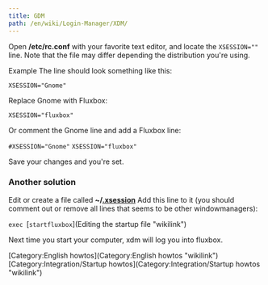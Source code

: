 ```yaml
---
title: GDM
path: /en/wiki/Login-Manager/XDM/
---
```

Open **/etc/rc.conf** with your favorite text editor, and locate the `XSESSION=""` line. Note that the file may differ depending the distribution you're using.

Example The line should look something like this:

`XSESSION="Gnome"`

Replace Gnome with Fluxbox:

`XSESSION="fluxbox"`

Or comment the Gnome line and add a Fluxbox line:

`#XSESSION="Gnome"`
`XSESSION="fluxbox"`

Save your changes and you're set.

### Another solution

Edit or create a file called **\~/[.xsession](.xsession "wikilink")** Add this line to it (you should comment out or remove all lines that seems to be other windowmanagers):

`exec `[`startfluxbox`](Editing the startup file "wikilink")

Next time you start your computer, xdm will log you into fluxbox.

[Category:English howtos](Category:English howtos "wikilink") [Category:Integration/Startup howtos](Category:Integration/Startup howtos "wikilink")
